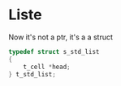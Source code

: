 # Liste

Now it's not a ptr, it's a a struct

```c
typedef struct s_std_list
{
    t_cell *head;
} t_std_list;
```